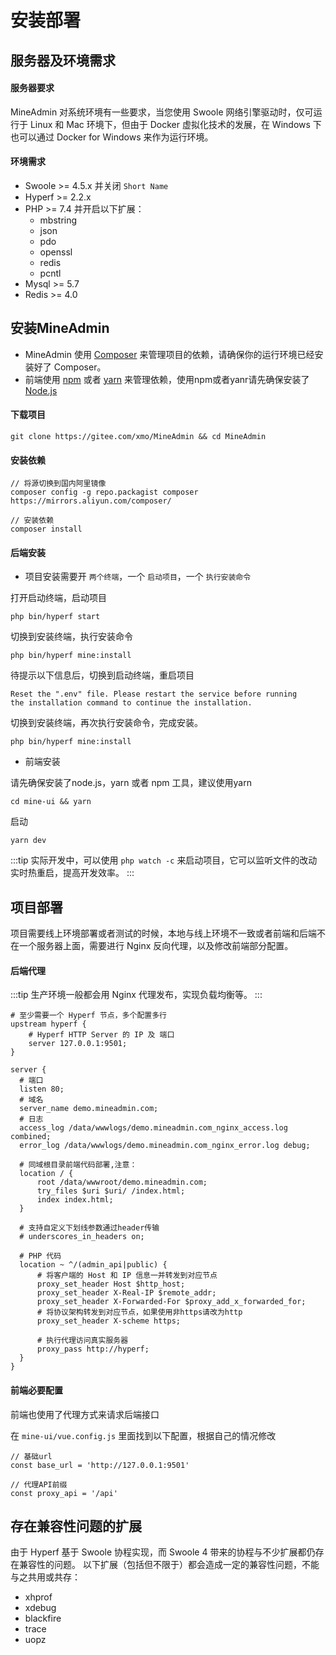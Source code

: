 # 安装部署

## 服务器及环境需求

#### 服务器要求
MineAdmin 对系统环境有一些要求，当您使用 Swoole 网络引擎驱动时，仅可运行于 Linux 和 Mac 环境下，但由于 Docker 虚拟化技术的发展，在 Windows 下也可以通过 Docker for Windows 来作为运行环境。

#### 环境需求

- Swoole >= 4.5.x 并关闭 `Short Name`
- Hyperf >= 2.2.x
- PHP >= 7.4 并开启以下扩展：
    - mbstring
    - json
    - pdo
    - openssl
    - redis
    - pcntl
- Mysql >= 5.7
- Redis >= 4.0

## 安装MineAdmin
- MineAdmin 使用 <a href="https://www.phpcomposer.com/" target="_blank">Composer</a> 来管理项目的依赖，请确保你的运行环境已经安装好了 Composer。
- 前端使用 <a href="https://www.npmjs.cn/" target="_blank">npm</a> 或者 <a href="https://yarn.bootcss.com/" target="_blank">yarn</a> 来管理依赖，使用npm或者yanr请先确保安装了 <a href="http://nodejs.cn/" target="_blank">Node.js</a>

#### 下载项目
```shell
git clone https://gitee.com/xmo/MineAdmin && cd MineAdmin
```

#### 安装依赖
```shell
// 将源切换到国内阿里镜像
composer config -g repo.packagist composer https://mirrors.aliyun.com/composer/

// 安装依赖
composer install
```

#### 后端安装
 - 项目安装需要开 `两个终端`，一个 `启动项目`，一个 `执行安装命令`

打开启动终端，启动项目
```shell
php bin/hyperf start
```
切换到安装终端，执行安装命令
```shell
php bin/hyperf mine:install
```
待提示以下信息后，切换到启动终端，重启项目
```shell
Reset the ".env" file. Please restart the service before running 
the installation command to continue the installation.
```
切换到安装终端，再次执行安装命令，完成安装。
```shell
php bin/hyperf mine:install
```

- 前端安装

请先确保安装了node.js，yarn 或者 npm 工具，建议使用yarn
```shell
cd mine-ui && yarn
```
启动
```shell
yarn dev
```

:::tip
实际开发中，可以使用 `php watch -c` 来启动项目，它可以监听文件的改动实时热重启，提高开发效率。
:::


## 项目部署

项目需要线上环境部署或者测试的时候，本地与线上环境不一致或者前端和后端不在一个服务器上面，需要进行 Nginx 反向代理，以及修改前端部分配置。
#### 后端代理
:::tip
生产环境一般都会用 Nginx 代理发布，实现负载均衡等。
:::

```shell
# 至少需要一个 Hyperf 节点，多个配置多行
upstream hyperf {
    # Hyperf HTTP Server 的 IP 及 端口
    server 127.0.0.1:9501;
}

server {
  # 端口
  listen 80;
  # 域名
  server_name demo.mineadmin.com;
  # 日志
  access_log /data/wwwlogs/demo.mineadmin.com_nginx_access.log combined;
  error_log /data/wwwlogs/demo.mineadmin.com_nginx_error.log debug;

  # 同域根目录前端代码部署,注意：
  location / {
      root /data/wwwroot/demo.mineadmin.com;
      try_files $uri $uri/ /index.html;
      index index.html;
  }

  # 支持自定义下划线参数通过header传输
  # underscores_in_headers on;

  # PHP 代码
  location ~ ^/(admin_api|public) {
      # 将客户端的 Host 和 IP 信息一并转发到对应节点
      proxy_set_header Host $http_host;
      proxy_set_header X-Real-IP $remote_addr;
      proxy_set_header X-Forwarded-For $proxy_add_x_forwarded_for;
      # 将协议架构转发到对应节点，如果使用非https请改为http
      proxy_set_header X-scheme https;

      # 执行代理访问真实服务器
      proxy_pass http://hyperf;
  }
}
```

#### 前端必要配置
前端也使用了代理方式来请求后端接口

在 `mine-ui/vue.config.js` 里面找到以下配置，根据自己的情况修改
```shell
// 基础url
const base_url = 'http://127.0.0.1:9501'

// 代理API前缀
const proxy_api = '/api'
```

## 存在兼容性问题的扩展

由于 Hyperf 基于 Swoole 协程实现，而 Swoole 4 带来的协程与不少扩展都仍存在兼容性的问题。
以下扩展（包括但不限于）都会造成一定的兼容性问题，不能与之共用或共存：

- xhprof
- xdebug
- blackfire
- trace
- uopz